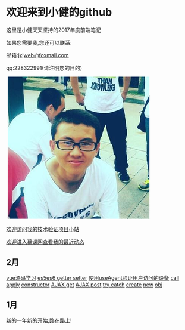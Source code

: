 # 欢迎来到小健的github

这里是小健天天坚持的2017年度前端笔记

如果您需要我,您还可以联系:

邮箱:jxjweb@foxmail.com

qq:228322991(请注明您的目的)

 ![我](me.jpg)
 
 [欢迎访问我的技术验证项目小站](http://webjxj.sc2yun.com/)
 
 [欢迎进入慕课网查看我的最近动态](http://www.imooc.com/u/2413606)
 
## 2月

 [vue源码学习](vue01)
 [es5es6 getter setter](zk02252.md)
 [使用useAgent验证用户访问的设备](zk0225.md)
 [call apply](zk0224.md)
 [constructor](zk0223.md)
 [AJAX get](zk0222.md)
 [AJAX post](zk0221.md)
 [try catch](zk0220.md)
 [create](zk0219.md)
 [new](zk0218.md)
 [obj](zk0217.md)
 
 
## 1月
 
 新的一年新的开始,路在路上!
